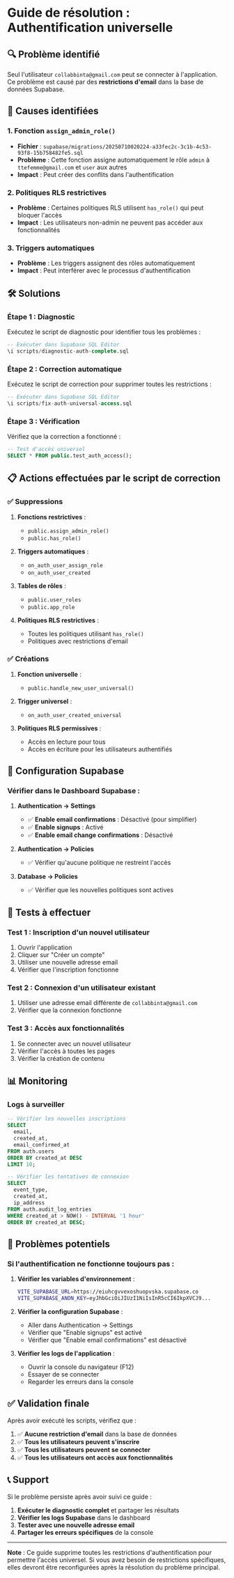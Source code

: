 # Guide de résolution : Authentification universelle

## 🔍 **Problème identifié**

Seul l'utilisateur `collabbinta@gmail.com` peut se connecter à l'application. Ce problème est causé par des **restrictions d'email** dans la base de données Supabase.

## 🎯 **Causes identifiées**

### 1. **Fonction `assign_admin_role()`**
- **Fichier** : `supabase/migrations/20250710020224-a33fec2c-3c1b-4c53-93f8-15b758482fe5.sql`
- **Problème** : Cette fonction assigne automatiquement le rôle `admin` à `ttefemme@gmail.com` et `user` aux autres
- **Impact** : Peut créer des conflits dans l'authentification

### 2. **Politiques RLS restrictives**
- **Problème** : Certaines politiques RLS utilisent `has_role()` qui peut bloquer l'accès
- **Impact** : Les utilisateurs non-admin ne peuvent pas accéder aux fonctionnalités

### 3. **Triggers automatiques**
- **Problème** : Les triggers assignent des rôles automatiquement
- **Impact** : Peut interférer avec le processus d'authentification

## 🛠️ **Solutions**

### **Étape 1 : Diagnostic**

Exécutez le script de diagnostic pour identifier tous les problèmes :

```sql
-- Exécuter dans Supabase SQL Editor
\i scripts/diagnostic-auth-complete.sql
```

### **Étape 2 : Correction automatique**

Exécutez le script de correction pour supprimer toutes les restrictions :

```sql
-- Exécuter dans Supabase SQL Editor
\i scripts/fix-auth-universal-access.sql
```

### **Étape 3 : Vérification**

Vérifiez que la correction a fonctionné :

```sql
-- Test d'accès universel
SELECT * FROM public.test_auth_access();
```

## 📋 **Actions effectuées par le script de correction**

### ✅ **Suppressions**
1. **Fonctions restrictives** :
   - `public.assign_admin_role()`
   - `public.has_role()`

2. **Triggers automatiques** :
   - `on_auth_user_assign_role`
   - `on_auth_user_created`

3. **Tables de rôles** :
   - `public.user_roles`
   - `public.app_role`

4. **Politiques RLS restrictives** :
   - Toutes les politiques utilisant `has_role()`
   - Politiques avec restrictions d'email

### ✅ **Créations**
1. **Fonction universelle** :
   - `public.handle_new_user_universal()`

2. **Trigger universel** :
   - `on_auth_user_created_universal`

3. **Politiques RLS permissives** :
   - Accès en lecture pour tous
   - Accès en écriture pour les utilisateurs authentifiés

## 🔧 **Configuration Supabase**

### **Vérifier dans le Dashboard Supabase :**

1. **Authentication → Settings**
   - ✅ **Enable email confirmations** : Désactivé (pour simplifier)
   - ✅ **Enable signups** : Activé
   - ✅ **Enable email change confirmations** : Désactivé

2. **Authentication → Policies**
   - ✅ Vérifier qu'aucune politique ne restreint l'accès

3. **Database → Policies**
   - ✅ Vérifier que les nouvelles politiques sont actives

## 🧪 **Tests à effectuer**

### **Test 1 : Inscription d'un nouvel utilisateur**
1. Ouvrir l'application
2. Cliquer sur "Créer un compte"
3. Utiliser une nouvelle adresse email
4. Vérifier que l'inscription fonctionne

### **Test 2 : Connexion d'un utilisateur existant**
1. Utiliser une adresse email différente de `collabbinta@gmail.com`
2. Vérifier que la connexion fonctionne

### **Test 3 : Accès aux fonctionnalités**
1. Se connecter avec un nouvel utilisateur
2. Vérifier l'accès à toutes les pages
3. Vérifier la création de contenu

## 📊 **Monitoring**

### **Logs à surveiller**
```sql
-- Vérifier les nouvelles inscriptions
SELECT 
  email,
  created_at,
  email_confirmed_at
FROM auth.users 
ORDER BY created_at DESC
LIMIT 10;

-- Vérifier les tentatives de connexion
SELECT 
  event_type,
  created_at,
  ip_address
FROM auth.audit_log_entries 
WHERE created_at > NOW() - INTERVAL '1 hour'
ORDER BY created_at DESC;
```

## 🚨 **Problèmes potentiels**

### **Si l'authentification ne fonctionne toujours pas :**

1. **Vérifier les variables d'environnement** :
   ```bash
   VITE_SUPABASE_URL=https://eiuhcgvvexoshuopvska.supabase.co
   VITE_SUPABASE_ANON_KEY=eyJhbGciOiJIUzI1NiIsInR5cCI6IkpXVCJ9...
   ```

2. **Vérifier la configuration Supabase** :
   - Aller dans Authentication → Settings
   - Vérifier que "Enable signups" est activé
   - Vérifier que "Enable email confirmations" est désactivé

3. **Vérifier les logs de l'application** :
   - Ouvrir la console du navigateur (F12)
   - Essayer de se connecter
   - Regarder les erreurs dans la console

## ✅ **Validation finale**

Après avoir exécuté les scripts, vérifiez que :

1. ✅ **Aucune restriction d'email** dans la base de données
2. ✅ **Tous les utilisateurs peuvent s'inscrire**
3. ✅ **Tous les utilisateurs peuvent se connecter**
4. ✅ **Tous les utilisateurs ont accès aux fonctionnalités**

## 📞 **Support**

Si le problème persiste après avoir suivi ce guide :

1. **Exécuter le diagnostic complet** et partager les résultats
2. **Vérifier les logs Supabase** dans le dashboard
3. **Tester avec une nouvelle adresse email**
4. **Partager les erreurs spécifiques** de la console

---

**Note** : Ce guide supprime toutes les restrictions d'authentification pour permettre l'accès universel. Si vous avez besoin de restrictions spécifiques, elles devront être reconfigurées après la résolution du problème principal. 